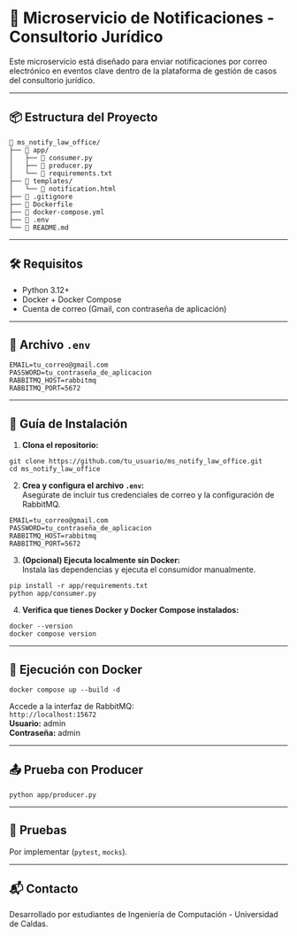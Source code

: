 # 📧 Microservicio de Notificaciones - Consultorio Jurídico

Este microservicio está diseñado para enviar notificaciones por correo electrónico en eventos clave dentro de la plataforma de gestión de casos del consultorio jurídico.

---

## 📦 Estructura del Proyecto

<pre><code>📁 ms_notify_law_office/
├── 📂 app/                  
│   ├── 🐍 consumer.py       
│   ├── 🐍 producer.py       
│   └── 📄 requirements.txt  
├── 📂 templates/           
│   └── 📄 notification.html 
├── 📄 .gitignore           
├── 🐳 Dockerfile           
├── 🐳 docker-compose.yml   
├── 🔐 .env                 
└── 📄 README.md            
</code></pre>

---

## 🛠️ Requisitos

- Python 3.12+  
- Docker + Docker Compose  
- Cuenta de correo (Gmail, con contraseña de aplicación)  

---

## 🔐 Archivo <code>.env</code>

<pre><code>EMAIL=tu_correo@gmail.com
PASSWORD=tu_contraseña_de_aplicacion
RABBITMQ_HOST=rabbitmq
RABBITMQ_PORT=5672
</code></pre>

---

## 🚀 Guía de Instalación

1. <strong>Clona el repositorio:</strong>  
<pre><code>git clone https://github.com/tu_usuario/ms_notify_law_office.git
cd ms_notify_law_office
</code></pre>

2. <strong>Crea y configura el archivo <code>.env</code>:</strong>  
Asegúrate de incluir tus credenciales de correo y la configuración de RabbitMQ.

<pre><code>EMAIL=tu_correo@gmail.com
PASSWORD=tu_contraseña_de_aplicacion
RABBITMQ_HOST=rabbitmq
RABBITMQ_PORT=5672
</code></pre>

3. <strong>(Opcional) Ejecuta localmente sin Docker:</strong>  
Instala las dependencias y ejecuta el consumidor manualmente.

<pre><code>pip install -r app/requirements.txt
python app/consumer.py
</code></pre>

4. <strong>Verifica que tienes Docker y Docker Compose instalados:</strong>  
<pre><code>docker --version
docker compose version
</code></pre>

---

## 🐳 Ejecución con Docker

<pre><code>docker compose up --build -d
</code></pre>

Accede a la interfaz de RabbitMQ:  
<code>http://localhost:15672</code>  
<strong>Usuario:</strong> admin  
<strong>Contraseña:</strong> admin

---

## 📤 Prueba con Producer

<pre><code>python app/producer.py
</code></pre>

---

## 🧪 Pruebas

Por implementar (<code>pytest</code>, <code>mocks</code>).

---

## 📬 Contacto

Desarrollado por estudiantes de Ingeniería de Computación - Universidad de Caldas.


